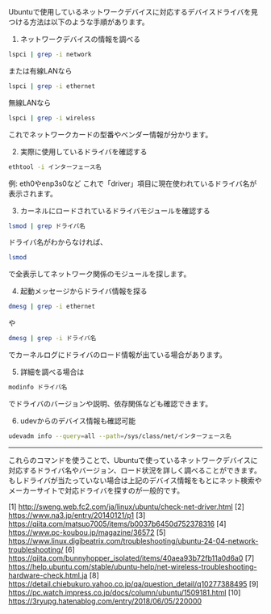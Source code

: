 Ubuntuで使用しているネットワークデバイスに対応するデバイスドライバを見つける方法は以下のような手順があります。

1. ネットワークデバイスの情報を調べる
```bash
lspci | grep -i network
```
または有線LANなら
```bash
lspci | grep -i ethernet
```
無線LANなら
```bash
lspci | grep -i wireless
```
これでネットワークカードの型番やベンダー情報が分かります。

2. 実際に使用しているドライバを確認する
```bash
ethtool -i インターフェース名
```
例: eth0やenp3s0など
これで「driver」項目に現在使われているドライバ名が表示されます。

3. カーネルにロードされているドライバモジュールを確認する
```bash
lsmod | grep ドライバ名
```
ドライバ名がわからなければ、
```bash
lsmod
```
で全表示してネットワーク関係のモジュールを探します。

4. 起動メッセージからドライバ情報を探る
```bash
dmesg | grep -i ethernet
```
や
```bash
dmesg | grep -i ドライバ名
```
でカーネルログにドライバのロード情報が出ている場合があります。

5. 詳細を調べる場合は
```bash
modinfo ドライバ名
```
でドライバのバージョンや説明、依存関係なども確認できます。

6. udevからのデバイス情報も確認可能
```bash
udevadm info --query=all --path=/sys/class/net/インターフェース名
```

***

これらのコマンドを使うことで、Ubuntuで使っているネットワークデバイスに対応するドライバ名やバージョン、ロード状況を詳しく調べることができます。もしドライバが当たっていない場合は上記のデバイス情報をもとにネット検索やメーカーサイトで対応ドライバを探すのが一般的です。

[1] http://sweng.web.fc2.com/ja/linux/ubuntu/check-net-driver.html
[2] https://www.na3.jp/entry/20140121/p1
[3] https://qiita.com/matsuo7005/items/b0037b6450d752378316
[4] https://www.pc-koubou.jp/magazine/36572
[5] https://www.linux.digibeatrix.com/troubleshooting/ubuntu-24-04-network-troubleshooting/
[6] https://qiita.com/bunnyhopper_isolated/items/40aea93b72fb11a0d6a0
[7] https://help.ubuntu.com/stable/ubuntu-help/net-wireless-troubleshooting-hardware-check.html.ja
[8] https://detail.chiebukuro.yahoo.co.jp/qa/question_detail/q10277388495
[9] https://pc.watch.impress.co.jp/docs/column/ubuntu/1509181.html
[10] https://3ryupg.hatenablog.com/entry/2018/06/05/220000